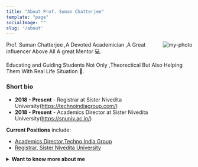 ```yaml
---
title: "About Prof. Suman Chatterjee"
template: "page"
socialImage: ""
slug: '/about'
---
```


<img align="right" src="/photo1.jpg" alt="my-photo" />

Prof. Suman Chatterjee ,A Devoted Academician ,A Great influencer Above All A great Mentor  :computer:.

Educating and Guiding Students Not Only ,Theorectical But Also Helping Them With Real Life Situation :pencil:.

### Short bio

- **2018 - Present** - Registrar at Sister Nivedita University(https://technoindiagroup.com/)
- **2018 - Present** - Academics Director at Sister Nivedita University(https://snuniv.ac.in/)


<b>Current Positions</b> include:
<ul>
    <li><a href="https://technoindiagroup.com/" target="_blank" rel=”noopener noreferrer”>Academics Director,Techno India Group</a></li>
    <li><a href="https://snuniv.ac.in" target="_blank" rel=”noopener noreferrer”>Registrar, Sister Nivedita University</a></li>
</ul>


<details>
    <summary><b>Want to know more about me</b></summary>
    <h3>Career</h3>
    
    <br/>
    <br/>
    
    <br/>
</details>
